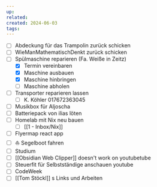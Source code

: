 ```yaml
---
up: 
related: 
created: 2024-06-03
tags:
---
```

- [ ] Abdeckung für das Trampolin zurück schicken
- [ ] WieManMathematischDenkt zurück schicken
- [ ] Spülmaschine reparieren (Fa. Weiße in Zeitz)
	- [x] Termin vereinbaren
	- [x] Maschine ausbauen
	- [x] Maschine hinbringen
	- [ ] Maschine abholen
- [ ] Transporter reparieren lassen
	- [ ] K. Köhler 017672363045
- [ ] Musikbox für Aljoscha
- [ ] Batteriepack von ilias löten
- [ ] Homelab mit Nix neu bauen
	- [ ] [[1 - Inbox/Nix]]
- [ ] Flyermap react app
- [ ] ⛵ Segelboot fahren
- [ ] Studium
- [ ] [[Obsidian Web Clipper]] doesn't work on youtubetube
- [ ] Steuerfit für Selbstständige anschauen youtube
- [ ] CodeWeek
- [ ] [[Tom Stöckl]] s Links und Arbeiten

